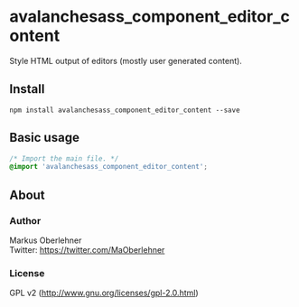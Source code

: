 # avalanchesass_component_editor_content
Style HTML output of editors (mostly user generated content).

## Install
```
npm install avalanchesass_component_editor_content --save
```

## Basic usage
```css
/* Import the main file. */
@import 'avalanchesass_component_editor_content';
```

## About
### Author
Markus Oberlehner  
Twitter: https://twitter.com/MaOberlehner

### License
GPL v2 (http://www.gnu.org/licenses/gpl-2.0.html)
